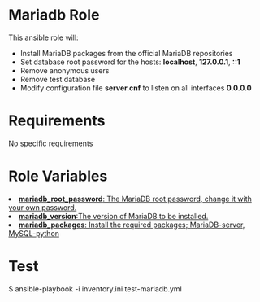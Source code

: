 # Mariadb Role

This ansible role will:
<ul>
  <li>Install MariaDB packages from the official MariaDB repositories</li>
  <li>Set database root password for the hosts: <strong>localhost</strong>, <strong>127.0.0.1</strong>, <strong>::1</strong></li>
  <li>Remove anonymous users</li>
  <li>Remove test database</li>
  <li>Modify configuration file <strong>server.cnf</strong> to listen on all interfaces <strong>0.0.0.0</strong>
  </ul>

# Requirements
No specific requirements

# Role Variables

<u>
  <li><strong>mariadb_root_password</strong>: The MariaDB root password, change it with your own password.</li>
  <li><strong>mariadb_version</strong>:The version of MariaDB to be installed.</li>
  <li><strong>mariadb_packages</strong>: Install the required packages; MariaDB-server, MySQL-python</li>
</u>

# Test


$ ansible-playbook -i inventory.ini test-mariadb.yml

